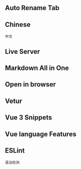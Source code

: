 ## Auto Rename Tab

## Chinese
    中文

## Live Server

## Markdown All in One

## Open in browser

## Vetur

## Vue 3 Snippets

## Vue language Features

## ESLint
    语法检测
